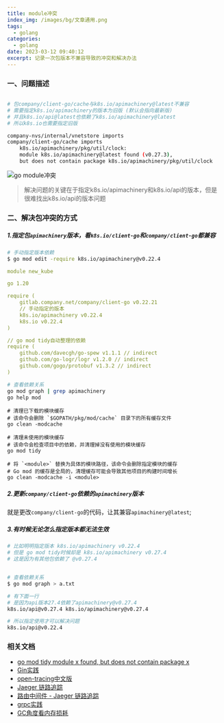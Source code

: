```yaml
---
title: module冲突
index_img: /images/bg/文章通用.png
tags:
  - golang
categories:
  - golang
date: 2023-03-12 09:40:12
excerpt: 记录一次包版本不兼容导致的冲突和解决办法
---
```


### 一、问题描述

``` bash

# 包company/client-go/cache与k8s.io/apimachinery@latest不兼容
# 需要指定k8s.io/apimachinery的版本为旧版 (默认会指向最新版)
# 并且k8s.io/api@latest也依赖了k8s.io/apimachinery@latest
# 所以k8s.io也需要指定旧版

company-nvs/internal/vnetstore imports
company/client-go/cache imports
	k8s.io/apimachinery/pkg/util/clock: 
	module k8s.io/apimachinery@latest found (v0.27.3),
	but does not contain package k8s.io/apimachinery/pkg/util/clock
```


![go module冲突](/images/conflict-package.png)

> 解决问题的关键在于指定k8s.io/apimachinery和k8s.io/api的版本，但是很难找出k8s.io/api的版本问题


### 二、解决包冲突的方式

##### 1.指定包`apimachinery`版本，看`k8s.io/client-go`和`company/client-go`都兼容

``` bash
# 手动指定版本依赖
$ go mod edit -require k8s.io/apimachinery@v0.22.4
```

``` yml
module new_kube

go 1.20

require (
	gitlab.company.net/company/client-go v0.22.21
    // 手动指定的版本
	k8s.io/apimachinery v0.22.4
	k8s.io v0.22.4
)

// go mod tidy自动整理的依赖
require (
	github.com/davecgh/go-spew v1.1.1 // indirect
	github.com/go-logr/logr v1.2.0 // indirect
	github.com/gogo/protobuf v1.3.2 // indirect
)
```

``` bash
# 查看依赖关系
go mod graph | grep apimachinery
go help mod
``` 

```shell
# 清理已下载的模块缓存
# 该命令会删除 `$GOPATH/pkg/mod/cache` 目录下的所有缓存文件
go clean -modcache

# 清理未使用的模块缓存
# 该命令会检查项目中的依赖，并清理掉没有使用的模块缓存
go mod tidy

# 将 `<module>` 替换为具体的模块路径，该命令会删除指定模块的缓存
# Go mod 的缓存是全局的，清理缓存可能会导致其他项目的构建时间增长
go clean -modcache -i <module>
```


##### 2.更新`company/client-go`依赖的`apimachinery`版本

就是更改`company/client-go`的代码，让其兼容`apimachinery@latest`;


##### 3.有时候无论怎么指定版本都无法生效

``` bash
# 比如明明指定版本 k8s.io/apimachinery v0.22.4
# 但是 go mod tidy时候却是 k8s.io/apimachinery v0.27.4
# 这是因为有其他包依赖了 @v0.27.4


# 查看依赖关系
$ go mod graph > a.txt

# 有下面一行
# 是因为api版本27.4依赖了apimachinery@v0.27.4
k8s.io/api@v0.27.4 k8s.io/apimachinery@v0.27.4

# 所以指定使用才可以解决问题
k8s.io/api@v0.22.4
```


### 相关文档

- [go mod tidy module x found, but does not contain package x](https://budougumi0617.github.io/2019/09/20/fix-go-mod-tidy-does-not-contain-package/)
- [Gin实践](https://www.jishuchi.com/books/gin-practice)
- [open-tracing中文版](https://wu-sheng.gitbooks.io/opentracing-io/content/pages/quick-start.html)
- [Jaeger 链路追踪](https://mp.weixin.qq.com/s/28UBEsLOAHDv530ePilKQA)
- [路由中间件 - Jaeger 链路追踪](https://mp.weixin.qq.com/s/Ea28475_UTNaM9RNfgPqJA)
- [grpc实践](https://www.jishuchi.com/read/gin-practice/3886)
- [GC角度看内存损耗](https://www.jishuchi.com/read/gin-practice/3831)